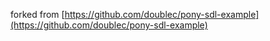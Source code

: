 forked from [https://github.com/doublec/pony-sdl-example](https://github.com/doublec/pony-sdl-example)